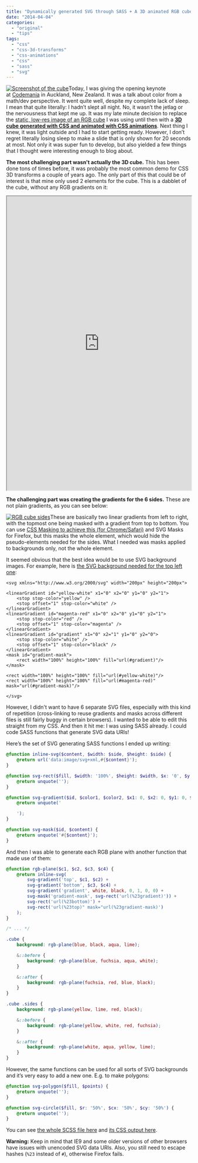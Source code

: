 ```yaml
---
title: "Dynamically generated SVG through SASS + A 3D animated RGB cube!"
date: "2014-04-04"
categories:
  - "original"
  - "tips"
tags:
  - "css"
  - "css-3d-transforms"
  - "css-animations"
  - "css"
  - "sass"
  - "svg"
---
```


[![Screenshot of the cube](images/cube-screenshot.png)](http://leaverou.github.io/chroma-zone/rgb-cube.html)Today, I was giving the opening keynote at [Codemania](http://codemania.co.nz/) in Auckland, New Zealand. It was a talk about color from a math/dev perspective. It went quite well, despite my complete lack of sleep. I mean that quite literally: I hadn’t slept all night. No, it wasn’t the jetlag or the nervousness that kept me up. It was my late minute decision to replace the [static, low-res image of an RGB cube](http://leaverou.github.io/chroma-zone/img/rgb-cube.jpg) I was using until then with a **[3D cube generated with CSS and animated with CSS animations](http://leaverou.github.io/chroma-zone/rgb-cube.html)**. Next thing I knew, it was light outside and I had to start getting ready. However, I don’t regret literally losing sleep to make a slide that is only shown for 20 seconds at most. Not only it was super fun to develop, but also yielded a few things that I thought were interesting enough to blog about.

**The most challenging part wasn't actually the 3D cube.** This has been done tons of times before, it was probably the most common demo for CSS 3D transforms a couple of years ago. The only part of this that could be of interest is that mine only used 2 elements for the cube. This is a dabblet of the cube, without any RGB gradients on it:

<iframe src="http://dabblet.com/gist/9594360" height="800" width="100%"></iframe>

**The challenging part was creating the gradients for the 6 sides.** These are not plain gradients, as you can see below:

[![RGB cube sides](images/gradients.png)](images/gradients.png)These are basically two linear gradients from left to right, with the topmost one being masked with a gradient from top to bottom. You can use [CSS Masking to achieve this (for Chrome/Safari)](http://dabblet.com/gist/9201622) and SVG Masks for Firefox, but this masks the whole element, which would hide the pseudo-elements needed for the sides. What I needed was masks applied to backgrounds only, not the whole element.

It seemed obvious that the best idea would be to use SVG background images. For example, here is [the SVG background needed for the top left one](http://dabblet.com/gist/9964928):

```markup
<svg xmlns="http://www.w3.org/2000/svg" width="200px" height="200px">

<linearGradient id="yellow-white" x1="0" x2="0" y1="0" y2="1">
	<stop stop-color="yellow" />
	<stop offset="1" stop-color="white" />
</linearGradient>
<linearGradient id="magenta-red" x1="0" x2="0" y1="0" y2="1">
	<stop stop-color="red" />
	<stop offset="1" stop-color="magenta" />
</linearGradient>
<linearGradient id="gradient" x1="0" x2="1" y1="0" y2="0">
	<stop stop-color="white" />
	<stop offset="1" stop-color="black" />
</linearGradient>
<mask id="gradient-mask">
	<rect width="100%" height="100%" fill="url(#gradient)"/>
</mask>

<rect width="100%" height="100%" fill="url(#yellow-white)"/>
<rect width="100%" height="100%" fill="url(#magenta-red)" mask="url(#gradient-mask)"/>

</svg>
```

However, I didn't want to have 6 separate SVG files, especially with this kind of repetition (cross-linking to reuse gradients and masks across different files is still fairly buggy in certain browsers). I wanted to be able to edit this straight from my CSS. And then it hit me: I was using SASS already. I could code SASS functions that generate SVG data URIs!

Here’s the set of SVG generating SASS functions I ended up writing:

```scss
@function inline-svg($content, $width: $side, $height: $side) {
	@return url('data:image/svg+xml,#{$content}');
}

@function svg-rect($fill, $width: '100%', $height: $width, $x: '0', $y: '0') {
	@return unquote('');
}

@function svg-gradient($id, $color1, $color2, $x1: 0, $x2: 0, $y1: 0, $y2: 1) {
	@return unquote('

	');
}

@function svg-mask($id, $content) {
	@return unquote('#{$content}');
}
```

And then I was able to generate each RGB plane with another function that made use of them:

```scss
@function rgb-plane($c1, $c2, $c3, $c4) {
	@return inline-svg(
		svg-gradient('top', $c1, $c2) +
		svg-gradient('bottom', $c3, $c4) +
		svg-gradient('gradient', white, black, 0, 1, 0, 0) +
		svg-mask('gradient-mask', svg-rect('url(%23gradient)')) +
		svg-rect('url(%23bottom)') +
		svg-rect('url(%23top)" mask="url(%23gradient-mask)')
	);
}

/* ... */

.cube {
	background: rgb-plane(blue, black, aqua, lime);

	&::before {
		background: rgb-plane(blue, fuchsia, aqua, white);
	}

	&::after {
		background: rgb-plane(fuchsia, red, blue, black);
	}
}

.cube .sides {
	background: rgb-plane(yellow, lime, red, black);

	&::before {
		background: rgb-plane(yellow, white, red, fuchsia);
	}

	&::after {
		background: rgb-plane(white, aqua, yellow, lime);
	}
}
```

However, the same functions can be used for all sorts of SVG backgrounds and it’s very easy to add a new one. E.g. to make polygons:

```scss
@function svg-polygon($fill, $points) {
	@return unquote('');
}

@function svg-circle($fill, $r: '50%', $cx: '50%', $cy: '50%') {
	@return unquote('');
}
```

You can see [the whole SCSS file here](http://leaverou.github.io/chroma-zone/rgb-cube.scss) and [its CSS output here](http://leaverou.github.io/chroma-zone/rgb-cube.css).

**Warning:** Keep in mind that IE9 and some older versions of other browsers have issues with unencoded SVG data URIs. Also, you still need to escape hashes (`%23` instead of `#`), otherwise Firefox fails.
